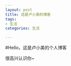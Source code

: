 ```yaml
---
layout: post
title: 这是卢小美的博客
tags:
- 生活
categories: 生活

---
```

#Hello，这是卢小美的个人博客


<!-- more -->
很高兴认识你~
